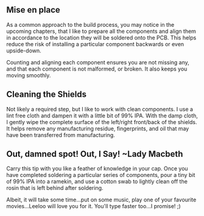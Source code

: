 ## Mise en place
As a common approach to the build process, you may notice in the upcoming chapters, that I like to prepare all the components and align them in accordance to the location they will be soldered onto the PCB.  This helps reduce the risk of installing a particular component backwards or even upside-down.

Counting and aligning each component ensures you are not missing any, and that each component is not malformed, or broken.  It also keeps you moving smoothly.

## Cleaning the Shields
Not likely a required step, but I like to work with clean components.  I use a lint free cloth and dampen it with a little bit of 99% IPA.  With the damp cloth, I gently wipe the complete surface of the left/right front/back of the shields.  It helps remove any manufacturing residue, fingerprints, and oil that may have been transferred from manufacturing.

## Out, damned spot! Out, I Say! ~Lady Macbeth
Carry this tip with you like a feather of knowledge in your cap.  Once you have completed soldering a particular series of components, pour a tiny bit of 99% IPA into a ramekin, and use a cotton swab to lightly clean off the rosin that is left behind after soldering.

Albeit, it will take some time...put on some music, play one of your favourite movies...Leeloo will love you for it.  You'll type faster too...I promise! ;)
